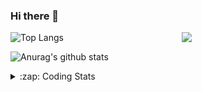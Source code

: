 ### Hi there 👋

<!--
**tao8687/tao8687** is a ✨ _special_ ✨ repository because its `README.md` (this file) appears on your GitHub profile.

Here are some ideas to get you started:

- 🔭 I’m currently working on ...
- 🌱 I’m currently learning ...
- 👯 I’m looking to collaborate on ...
- 🤔 I’m looking for help with ...
- 💬 Ask me about ...
- 📫 How to reach me: ...
- 😄 Pronouns: ...
- ⚡ Fun fact: ...
-->

<img align='right' src="https://media.giphy.com/media/M9gbBd9nbDrOTu1Mqx/giphy.gif" width="230">

![Top Langs](https://github-readme-stats.vercel.app/api/top-langs/?username=tao8687&layout=compact&title_color=23238E&text_color=A67D3D)

![Anurag's github stats](https://github-readme-stats.vercel.app/api?username=tao8687&show_icons=true&&text_color=A67D3D&title_color=23238E&show_icons=false&count_private=true&hide=stars)

<details>
  <summary>:zap: Coding Stats</summary>
  <b>
<!--START_SECTION:waka-->
![Profile Views](http://img.shields.io/badge/Profile%20Views-3-blue)

**🐱 My Github Data** 

> 🏆 28 Contributions in the Year 2021
 > 
> 📦 683.1 kB Used in Github's Storage 
 > 
> 🚫 Not Opted to Hire
 > 
> 📜 39 Public Repositories 
 > 
> 🔑 19 Private Repositories  
 > 
**I'm an Early 🐤** 

```text
🌞 Morning    85 commits     ████████░░░░░░░░░░░░░░░░░   34.55% 
🌆 Daytime    73 commits     ███████░░░░░░░░░░░░░░░░░░   29.67% 
🌃 Evening    77 commits     ███████░░░░░░░░░░░░░░░░░░   31.3% 
🌙 Night      11 commits     █░░░░░░░░░░░░░░░░░░░░░░░░   4.47%

```
📅 **I'm Most Productive on Wednesday** 

```text
Monday       33 commits     ███░░░░░░░░░░░░░░░░░░░░░░   13.41% 
Tuesday      22 commits     ██░░░░░░░░░░░░░░░░░░░░░░░   8.94% 
Wednesday    69 commits     ███████░░░░░░░░░░░░░░░░░░   28.05% 
Thursday     30 commits     ███░░░░░░░░░░░░░░░░░░░░░░   12.2% 
Friday       46 commits     ████░░░░░░░░░░░░░░░░░░░░░   18.7% 
Saturday     25 commits     ██░░░░░░░░░░░░░░░░░░░░░░░   10.16% 
Sunday       21 commits     ██░░░░░░░░░░░░░░░░░░░░░░░   8.54%

```


📊 **This Week I Spent My Time On** 

```text
⌚︎ Time Zone: Asia/Shanghai

💬 Programming Languages: 
C                        7 hrs 35 mins       ██████████████░░░░░░░░░░░   56.28% 
C++                      1 hr 43 mins        ███░░░░░░░░░░░░░░░░░░░░░░   12.76% 
Python                   1 hr 24 mins        ██░░░░░░░░░░░░░░░░░░░░░░░   10.39% 
Bash                     53 mins             █░░░░░░░░░░░░░░░░░░░░░░░░   6.66% 
Lua                      50 mins             █░░░░░░░░░░░░░░░░░░░░░░░░   6.28%

🔥 Editors: 
VS Code                  13 hrs 28 mins      █████████████████████████   100.0%

🐱‍💻 Projects: 
darknet                  10 hrs 1 min        ██████████████████░░░░░░░   74.36% 
TSGAN                    1 hr 10 mins        ██░░░░░░░░░░░░░░░░░░░░░░░   8.69% 
apollo                   51 mins             █░░░░░░░░░░░░░░░░░░░░░░░░   6.38% 
racebot                  50 mins             █░░░░░░░░░░░░░░░░░░░░░░░░   6.24% 
Unknown Project          14 mins             ░░░░░░░░░░░░░░░░░░░░░░░░░   1.75%

💻 Operating System: 
Linux                    13 hrs 28 mins      █████████████████████████   100.0%

```

**I Mostly Code in C++** 

```text
C++                      9 repos             ██████████░░░░░░░░░░░░░░░   40.91% 
C                        6 repos             ██████░░░░░░░░░░░░░░░░░░░   27.27% 
Python                   3 repos             ███░░░░░░░░░░░░░░░░░░░░░░   13.64% 
Shell                    2 repos             ██░░░░░░░░░░░░░░░░░░░░░░░   9.09% 
Makefile                 1 repo              █░░░░░░░░░░░░░░░░░░░░░░░░   4.55%

```


**Timeline**

![Chart not found](https://raw.githubusercontent.com/tao8687/tao8687/master/charts/bar_graph.png) 


<!--END_SECTION:waka-->
</details>
